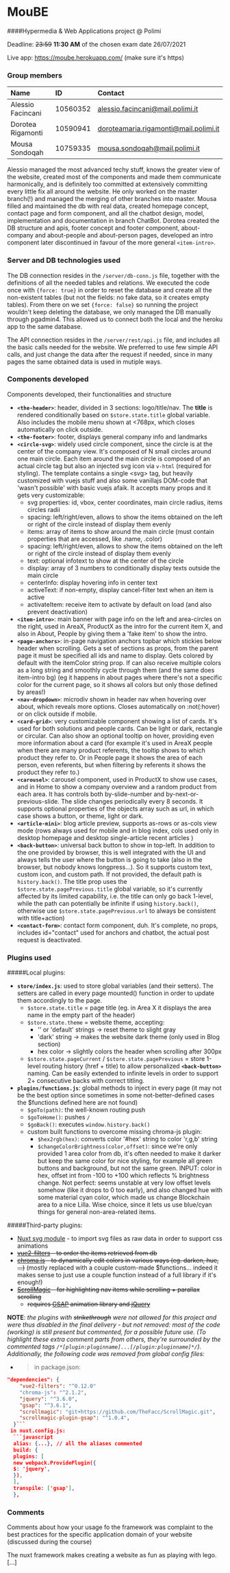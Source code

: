 # MouBE

####Hypermedia & Web Applications project @ Polimi

Deadline: ~~23:59~~ **11:30 AM** of the chosen exam date 26/07/2021

Live app: https://moube.herokuapp.com/ (make sure it's https)

### Group members

| Name              | ID       | Contact                               |
| :---------------- | :------- | :------------------------------------ |
| Alessio Facincani | 10560352 | alessio.facincani@mail.polimi.it      |
| Dorotea Rigamonti | 10590941 | doroteamaria.rigamonti@mail.polimi.it |
| Mousa Sondoqah    | 10759335 | mousa.sondoqah@mail.polimi.it         |

Alessio managed the most advanced techy stuff, knows the greater view of the website, created most of the components and made them communicate harmonically, and is definitely too committed at extensively committing every little fix all around the website. He only worked on the master branch(!) and managed the merging of other branches into master. Mousa filled and maintained the db with real data, created homepage concept, contact page and form component, and all the chatbot design, model, implementation and documentation in branch ChatBot. Dorotea created the DB structure and apis, footer concept and footer component, about-company and about-people and about-person pages, developed an intro component later discontinued in favour of the more general `<item-intro>`.

### Server and DB technologies used

The DB connection resides in the `/server/db-conn.js` file, together with the definitions of all the needed tables and relations. We executed the code once with `{force: true}` in order to reset the database and create all the non-existent tables (but not the fields: no fake data, so it creates empty tables). From there on we set `{force: false}` so running the project wouldn't keep deleting the database, we only managed the DB manually through pgadmin4. This allowed us to connect both the local and the heroku app to the same database.

The API connection resides in the `/server/rest/api.js` file, and includes all the basic calls needed for the website. We preferred to use few simple API calls, and just change the data after the request if needed, since in many pages the same obtained data is used in mutiple ways.

### Components developed

Components developed, their functionalities and structure

- **`<the-header>`**: header, divided in 3 sections: logo/title/nav. The **title** is rendered conditionally based on `$store.state.title` global variable. Also includes the mobile menu shown at &lt;768px, which closes automatically on click outside.
- **`<the-footer>`**: footer, displays general company info and landmarks
- **`<circle-svg>`**: widely used circle component, since the circle is at the center of the company view. It's composed of N small circles around one main circle. Each item around the main circle is composed of an actual circle tag but also an injected svg icon via `v-html` (required for styling). The template contains a single &lt;svg&gt; tag, but heavily customized with vuejs stuff and also some vanillajs DOM-code that 'wasn't possible' with basic vuejs afaik. It accepts many props and it gets very customizable:
  - svg properties: id, vbox, center coordinates, main circle radius, items circles radii
  - spacing: left/right/even, allows to show the items obtained on the left or right of the circle instead of display them evenly
  - items: array of items to show around the main circle (must contain properties that are accessed, like .name, .color)
  - spacing: left/right/even, allows to show the items obtained on the left or right of the circle instead of display them evenly
  - text: optional infotext to show at the center of the circle
  - display: array of 3 numbers to conditionally display texts outside the main circle
  - centerInfo: display hovering info in center text
  - activeText: if non-empty, display cancel-filter text when an item is active
  - activateItem: receive item to activate by default on load (and also prevent deactivation)
- **`<item-intro>`**: main banner with page info on the left and area-circles on the right, used in AreaX, ProductX as the intro for the current item X, and also in About, People by giving them a 'fake item' to show the intro.
- **`<page-anchors>`**: in-page navigation anchors topbar which stickies below header when scrolling. Gets a set of sections as props, from the parent page it must be specified all ids and name to display. Gets colored by default with the itemColor string prop. If can also receive multiple colors as a long string and smoothly cycle through them (and the same does item-intro bg) (eg it happens in about pages where there's not a specific color for the current page, so it shows all colors but only those defined by areas!)
- **`<nav-dropdown>`**: microdiv shown in header nav when hovering over about, which reveals more options. Closes automatically on :not(:hover) or on click outside if mobile.
- **`<card-grid>`**: very customizable component showing a list of cards. It's used for both solutions and people cards. Can be light or dark, rectangle or circular. Can also show an optional tooltip on hover, providing even more information about a card (for example it's used in AreaX people when there are many product referents, the tooltip shows to which product they refer to. Or in People page it shows the area of each person, even referents, but when filtering by referents it shows the product they refer to.)
- **`<carousel>`**: carousel component, used in ProductX to show use cases, and in Home to show a company overview and a random product from each area. It has controls both by-slide-number and by-next-or-previous-slide. The slide changes periodically every 8 seconds. It supports optional properties of the objects array such as url, in which case shows a button, or theme, light or dark.
- **`<article-mini>`**: blog article preview, supports as-rows or as-cols view mode (rows always used for mobile and in blog index, cols used only in desktop homepage and desktop single-article recent articles )
- **`<back-button>`**: universal back button to show in top-left. In addition to the one provided by browser, this is well integrated with the UI and always tells the user where the button is going to take (also in the browser, but nobody knows longpress...). So it supports custom text, custom icon, and custom path. If not provided, the default path is `history.back()`. The title prop uses the `$store.state.pagePrevious.title` global variable, so it's currently affected by its limited capability, i.e. the title can only go back 1-level, while the path can potentially be infinite if using `history.back()`, otherwise use `$store.state.pagePrevious.url` to always be consistent with title+action)
- **`<contact-form>`**: contact form component, duh. It's complete, no props, includes id="contact" used for anchors and chatbot, the actual post request is deactivated.

### Plugins used

#####Local plugins:

- **`store/index.js`**: used to store global variables (and their setters). The setters are called in every page mounted() function in order to update them accordingly to the page.
  - `$store.state.title` = page title (eg. in Area X it displays the area name in the empty part of the header)
  - `$store.state.theme` = website theme, accepting:
    - '' or 'default' strings -> reset theme to slight gray
    - 'dark' string -> makes the website dark theme (only used in Blog section)
    - hex color -> slightly colors the header when scrolling after 300px
  - `$store.state.pageCurrent` / `$store.state.pagePrevious` = store 1-level routing history (href + title) to allow personalized **`<back-button>`** naming. Can be easily extended to infinite levels in order to support 2+ consecutive backs with correct titling.
- **`plugins/functions.js`**: global methods to inject in every page (it may not be the best option since sometimes in some not-better-defined cases the $functions defined here are not found)
  - `$goTo(path)`: the well-known routing push
  - `$goToHome()`: pushes `/`
  - `$goBack()`: executes `window.history.back()`
  - custom built functions to overcome missing chroma-js plugin:
    - `$hex2rgb(hex)`: converts color '#hex' string to color 'r,g,b' string
    - `$changeColorBrightness(color,offset)`: since we're only provided 1 area color from db, it's often needed to make it darker but keep the same color for nice styling, for example all green buttons and background, but not the same green. INPUT: color in hex, offset int from -100 to +100 which reflects % brightness change. Not perfect: seems unstable at very low offset levels somehow (like it drops to 0 too early), and also changed hue with some material cyan color, which made us change Blockchain area to a nice Lilla. Wise choice, since it lets us use blue/cyan things for general non-area-related items.

#####Third-party plugins:

- [Nuxt svg module](https://github.com/nuxt-community/svg-module) - to import svg files as raw data in order to support css animations
- ~~[vue2-filters](https://www.npmjs.com/package/vue2-filters) - to order the items retrieved from db~~
- ~~[chroma.js](https://gka.github.io/chroma.js/) - to dynamically edit colors in various ways (eg. darken, hue, ...)~~ (mostly replaced with a couple custom-made $functions... indeed it makes sense to just use a couple function instead of a full library if it's enough!)
- ~~[ScrollMagic](https://scrollmagic.io/) - for highlighting nav items while scrolling + parallax scrolling~~
  - ~~requires [GSAP](https://greensock.com/gsap/) animation library and [jQuery](https://jquery.com/)~~
    <!-- - [Webpack.js](https://webpack.js.org/) - to import jQuery -->
    <!-- - (maybe later: Animate.css library (https://github.com/animate-css/animate.css) ) -->

**NOTE**: _the plugins with ~~strikethrough~~ were not allowed for this project and were thus disabled in the final delivery - but not removed: most of the code (working) is still present but commented, for a possible future use. (To highlight these extra comment parts from others, they're surrounded by the commented tags `/*[plugin:pluginname]...[/plugin:pluginname]*/`). Additionally, the following code was removed from global config files:_

- > in package.json:

````json
"dependencies": {
	"vue2-filters": "^0.12.0"
	"chroma-js": "^2.1.2",
	"jquery": "^3.6.0",
	"gsap": "^3.6.1",
	"scrollmagic": "git+https://github.com/TheFacc/ScrollMagic.git",
	"scrollmagic-plugin-gsap": "^1.0.4",
  }```
 in nuxt.config.js:
  ```javascript
  alias: {...}, // all the aliases commented
  build: {
  plugins: [
  new webpack.ProvidePlugin({
  $: 'jquery',
  }),
  ],
  transpile: ['gsap'],
  },
````

### Comments

Comments about how your usage fo the framework was complaint to the best practices for the specific application domain of your website (discussed during the course)

The nuxt framework makes creating a website as fun as playing with lego.[...]
